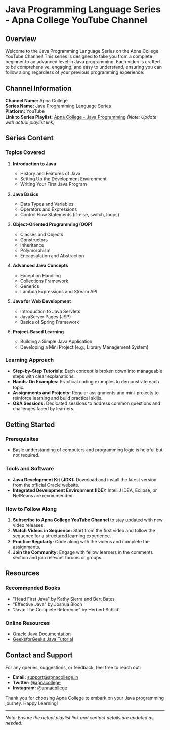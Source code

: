 # Java Programming Language Series - Apna College YouTube Channel

## Overview

Welcome to the Java Programming Language Series on the Apna College YouTube Channel! This series is designed to take you from a complete beginner to an advanced level in Java programming. Each video is crafted to be comprehensive, engaging, and easy to understand, ensuring you can follow along regardless of your previous programming experience.

## Channel Information

**Channel Name:** Apna College  
**Series Name:** Java Programming Language Series  
**Platform:** YouTube  
**Link to Series Playlist:** [Apna College - Java Programming](https://www.youtube.com/playlist?list=PLfqMhTWNBTe3LtFWcvwpqTkUSlB32kJop) *(Note: Update with actual playlist link)*

## Series Content

### Topics Covered
1. **Introduction to Java**
   - History and Features of Java
   - Setting Up the Development Environment
   - Writing Your First Java Program

2. **Java Basics**
   - Data Types and Variables
   - Operators and Expressions
   - Control Flow Statements (if-else, switch, loops)

3. **Object-Oriented Programming (OOP)**
   - Classes and Objects
   - Constructors
   - Inheritance
   - Polymorphism
   - Encapsulation and Abstraction

4. **Advanced Java Concepts**
   - Exception Handling
   - Collections Framework
   - Generics
   - Lambda Expressions and Stream API

5. **Java for Web Development**
   - Introduction to Java Servlets
   - JavaServer Pages (JSP)
   - Basics of Spring Framework

6. **Project-Based Learning**
   - Building a Simple Java Application
   - Developing a Mini Project (e.g., Library Management System)

### Learning Approach
- **Step-by-Step Tutorials:** Each concept is broken down into manageable steps with clear explanations.
- **Hands-On Examples:** Practical coding examples to demonstrate each topic.
- **Assignments and Projects:** Regular assignments and mini-projects to reinforce learning and build practical skills.
- **Q&A Sessions:** Dedicated sessions to address common questions and challenges faced by learners.

## Getting Started

### Prerequisites
- Basic understanding of computers and programming logic is helpful but not required.

### Tools and Software
- **Java Development Kit (JDK):** Download and install the latest version from the official Oracle website.
- **Integrated Development Environment (IDE):** IntelliJ IDEA, Eclipse, or NetBeans are recommended.

### How to Follow Along
1. **Subscribe to Apna College YouTube Channel** to stay updated with new video releases.
2. **Watch Videos in Sequence:** Start from the first video and follow the sequence for a structured learning experience.
3. **Practice Regularly:** Code along with the videos and complete the assignments.
4. **Join the Community:** Engage with fellow learners in the comments section and join relevant forums or groups.

## Resources

### Recommended Books
- "Head First Java" by Kathy Sierra and Bert Bates
- "Effective Java" by Joshua Bloch
- "Java: The Complete Reference" by Herbert Schildt

### Online Resources
- [Oracle Java Documentation](https://docs.oracle.com/javase/tutorial/)
- [GeeksforGeeks Java Tutorial](https://www.geeksforgeeks.org/java/)

## Contact and Support

For any queries, suggestions, or feedback, feel free to reach out:
- **Email:** support@apnacollege.in
- **Twitter:** [@apnacollege](https://twitter.com/apnacollege)
- **Instagram:** [@apnacollege](https://instagram.com/apnacollege)

Thank you for choosing Apna College to embark on your Java programming journey. Happy Learning!

---

*Note: Ensure the actual playlist link and contact details are updated as needed.*